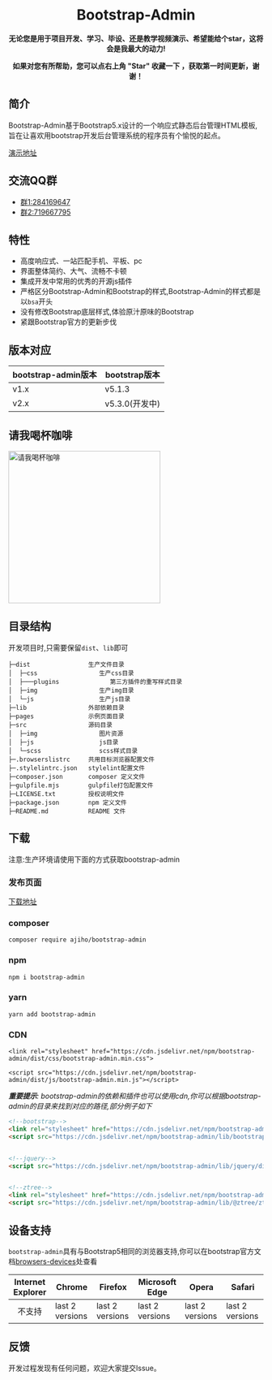 <h1 align="center">Bootstrap-Admin</h1> 

<p align="center">    
    <b>无论您是用于项目开发、学习、毕设、还是教学视频演示、希望能给个star，这将会是我最大的动力!</b>
</p>
<p align="center">    
    <b>如果对您有所帮助，您可以点右上角 "Star" 收藏一下 ，获取第一时间更新，谢谢！</b>
</p>

## 简介

Bootstrap-Admin基于Bootstrap5.x设计的一个响应式静态后台管理HTML模板,旨在让喜欢用bootstrap开发后台管理系统的程序员有个愉悦的起点。

[演示地址](https://ajiho.gitee.io/bootstrap-admin)

## 交流QQ群

- [群1:284169647](https://jq.qq.com/?_wv=1027&k=WmCK50m5)
- [群2:719667795](https://jq.qq.com/?_wv=1027&k=aQ5vUuVC)


## 特性

- 高度响应式、一站匹配手机、平板、pc
- 界面整体简约、大气、流畅不卡顿
- 集成开发中常用的优秀的开源js插件
- 严格区分Bootstrap-Admin和Bootstrap的样式,Bootstrap-Admin的样式都是以`bsa`开头
- 没有修改Bootstrap底层样式,体验原汁原味的Bootstrap
- 紧跟Bootstrap官方的更新步伐


## 版本对应

|bootstrap-admin版本|bootstrap版本|
|--|--|
|v1.x|v5.1.3|
|v2.x|v5.3.0(开发中)|

## 请我喝杯咖啡



<div align="left">
<img alt="请我喝杯咖啡" src="https://gitee.com/ajiho/bootstrap-admin/raw/2.x/pay.png" height="300" />
</div>


## 目录结构

开发项目时,只需要保留`dist`、`lib`即可

```
├─dist                生产文件目录
│  ├─css                 生产css目录
│  ├───plugins              第三方插件的重写样式目录
│  ├─img                 生产img目录
│  └─js                  生产js目录
├─lib                 外部依赖目录
├─pages               示例页面目录
├─src                 源码目录
│  ├─img                 图片资源
│  ├─js                  js目录
│  └─scss                scss样式目录
├─.browserslistrc     共用目标浏览器配置文件
├─.stylelintrc.json   stylelint配置文件
├─composer.json       composer 定义文件
├─gulpfile.mjs        gulpfile打包配置文件
├─LICENSE.txt         授权说明文件
├─package.json        npm 定义文件
├─README.md           README 文件
```

## 下载

注意:生产环境请使用下面的方式获取bootstrap-admin

### 发布页面

[下载地址](https://gitee.com/ajiho/bootstrap-admin/releases)


### composer

~~~
composer require ajiho/bootstrap-admin
~~~

### npm

~~~
npm i bootstrap-admin
~~~

### yarn
```
yarn add bootstrap-admin
```


### CDN

```
<link rel="stylesheet" href="https://cdn.jsdelivr.net/npm/bootstrap-admin/dist/css/bootstrap-admin.min.css">
```
```
<script src="https://cdn.jsdelivr.net/npm/bootstrap-admin/dist/js/bootstrap-admin.min.js"></script>
```
_**重要提示**: bootstrap-admin的依赖和插件也可以使用cdn,你可以根据bootstrap-admin的目录来找到对应的路径,部分例子如下_

```html
<!--bootstrap-->
<link rel="stylesheet" href="https://cdn.jsdelivr.net/npm/bootstrap-admin/lib/bootstrap/dist/css/bootstrap.min.css">
<script src="https://cdn.jsdelivr.net/npm/bootstrap-admin/lib/bootstrap/dist/js/bootstrap.bundle.min.js"></script>


<!--jquery-->
<script src="https://cdn.jsdelivr.net/npm/bootstrap-admin/lib/jquery/dist/jquery.min.js"></script>


<!--ztree-->
<link rel="stylesheet" href="https://cdn.jsdelivr.net/npm/bootstrap-admin/dist/css/plugins/metroStyle.min.css">
<script src="https://cdn.jsdelivr.net/npm/bootstrap-admin/lib/@ztree/ztree_v3/js/jquery.ztree.all.min.js"></script>
```


## 设备支持

`bootstrap-admin`具有与Bootstrap5相同的浏览器支持,你可以在bootstrap官方文档[browsers-devices](https://getbootstrap.com/docs/5.3/getting-started/browsers-devices/)处查看



|Internet Explorer| Chrome |Firefox |Microsoft Edge |Opera |Safari |
|:--:|--|--|--|--|--|
|不支持  |last 2 versions  |last 2 versions  |last 2 versions  |last 2 versions  |last 2 versions  |

## 反馈

开发过程发现有任何问题，欢迎大家提交Issue。

